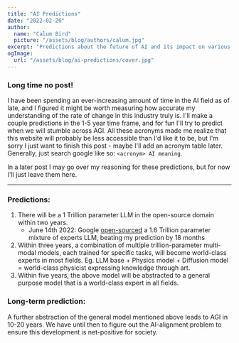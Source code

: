 ```yaml
---
title: "AI Predictions"
date: "2022-02-26"
author:
  name: "Calum Bird"
  picture: "/assets/blog/authors/calum.jpg"
excerpt: "Predictions about the future of AI and its impact on various fields."
ogImage:
  url: "/assets/blog/ai-predictions/cover.jpg"
---
```


### Long time no post!

I have been spending an ever-increasing amount of time in the AI field as of late, and I figured it might be worth measuring how accurate my understanding of the rate of change in this industry truly is. I'll make a couple predictions in the 1-5 year time frame, and for fun I'll try to predict when we will stumble across AGI. All these acronyms made me realize that this website will probably be less accessible than I'd like it to be, but I'm sorry I just want to finish this post - maybe I'll add an acronym table later. Generally, just search google like so: `<acronym> AI meaning`.

In a later post I may go over my reasoning for these predictions, but for now I'll just leave them here.

---

### Predictions:

1. There will be a 1 Trillion parameter LLM in the open-source domain within two years.
   - June 14th 2022: Google [open-sourced](https://github.com/google-research/t5x) a 1.6 Trillion parameter mixture of experts LLM, beating my prediction by 18 months
2. Within three years, a combination of multiple trillion-parameter multi-modal models, each trained for specific tasks, will become world-class experts in most fields. Eg. LLM base + Physics model + Diffusion model = world-class physicist expressing knowledge through art.
3. Within five years, the above model will be abstracted to a general purpose model that is a world-class expert in all fields.

### Long-term prediction:

A further abstraction of the general model mentioned above leads to AGI in 10-20 years. We have until then to figure out the AI-alignment problem to ensure this development is net-positive for society.
